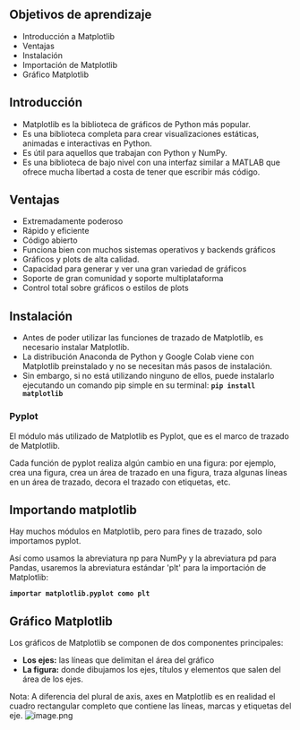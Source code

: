 ## Objetivos de aprendizaje

* Introducción a Matplotlib
* Ventajas
* Instalación
* Importación de Matplotlib
* Gráfico Matplotlib

## Introducción

* Matplotlib es la biblioteca de gráficos de Python más popular.
* Es una biblioteca completa para crear visualizaciones estáticas, animadas e interactivas en Python.
* Es útil para aquellos que trabajan con Python y NumPy.
* Es una biblioteca de bajo nivel con una interfaz similar a MATLAB que ofrece mucha libertad a costa de tener que escribir más código.

## Ventajas

* Extremadamente poderoso
* Rápido y eficiente
* Código abierto
* Funciona bien con muchos sistemas operativos y backends gráficos
* Gráficos y plots de alta calidad.
* Capacidad para generar y ver una gran variedad de gráficos
* Soporte de gran comunidad y soporte multiplataforma
* Control total sobre gráficos o estilos de plots




## Instalación

* Antes de poder utilizar las funciones de trazado de Matplotlib, es necesario instalar Matplotlib.
* La distribución Anaconda de Python y Google Colab viene con Matplotlib preinstalado y no se necesitan más pasos de instalación.
* Sin embargo, si no está utilizando ninguno de ellos, puede instalarlo ejecutando un comando pip simple en su terminal: **`pip install matplotlib`**






### Pyplot

El módulo más utilizado de Matplotlib es Pyplot, que es el marco de trazado de Matplotlib.

Cada función de pyplot realiza algún cambio en una figura: por ejemplo, crea una figura, crea un área de trazado en una figura, traza algunas líneas en un área de trazado, decora el trazado con etiquetas, etc.

## Importando matplotlib

Hay muchos módulos en Matplotlib, pero para fines de trazado, solo importamos pyplot.

Así como usamos la abreviatura np para NumPy y la abreviatura pd para Pandas, usaremos la abreviatura estándar 'plt' para la importación de Matplotlib:

**`importar matplotlib.pyplot como plt`**



## Gráfico Matplotlib

Los gráficos de Matplotlib se componen de dos componentes principales:

* **Los ejes:** las líneas que delimitan el área del gráfico
* **La figura:** donde dibujamos los ejes, títulos y elementos que salen del área de los ejes.

Nota: A diferencia del plural de axis, axes en Matplotlib es en realidad el cuadro rectangular completo que contiene las líneas, marcas y etiquetas del eje.
![image.png](https://dphi-live.s3.amazonaws.com/media_uploads/image_80a3f7287fc34c1b8320e7a8ce8618a5.png)